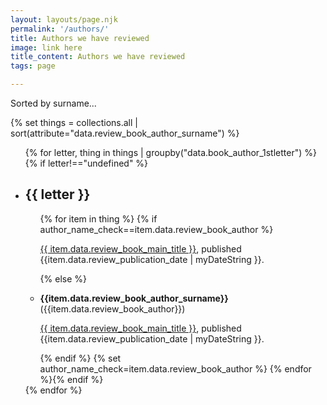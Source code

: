 ```yaml
---
layout: layouts/page.njk
permalink: '/authors/'
title: Authors we have reviewed
image: link here
title_content: Authors we have reviewed
tags: page

---
```

Sorted by surname...

{% set things = collections.all | sort(attribute="data.review_book_author_surname") %}

<ul>
{% for letter, thing in things | groupby("data.book_author_1stletter")  %}
{% if letter!=="undefined" %}<li class="pad-bottom-20 nobullet"><h2>{{ letter }}</h2>
<ul>
{% for item in thing %}
{% if author_name_check==item.data.review_book_author %}
<p class="margin-top-10"><a href="{{ item.url}}">{{ item.data.review_book_main_title }}</a>, published {{item.data.review_publication_date | myDateString }}.</p>
{% else %}
<li><p class="margin-top-40 margin-bottom-none"><strong>{{item.data.review_book_author_surname}}</strong> ({{item.data.review_book_author}})</p><p class="margin-top-10 margin-bottom-none"><a href="{{ item.url}}">{{ item.data.review_book_main_title }}</a>, published {{item.data.review_publication_date | myDateString }}.</p></li>
{% endif %}
{% set author_name_check=item.data.review_book_author %}
{% endfor %}{% endif %}</ul>
</li>
{% endfor %}
</ul>